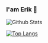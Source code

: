 ### I'am Erik 🐸

![Github Stats](https://github-readme-stats.vercel.app/api?username=erikyvanov&bg_color=30,0ff1ce,904e95&title_color=fff&text_color=fff&include_all_commits=true&hide_rank)

[![Top Langs](https://github-readme-stats.vercel.app/api/top-langs/?username=erikyvanov&hide=jupyter%20notebook,html,scss,css)](https://github.com/anuraghazra/github-readme-stats)

